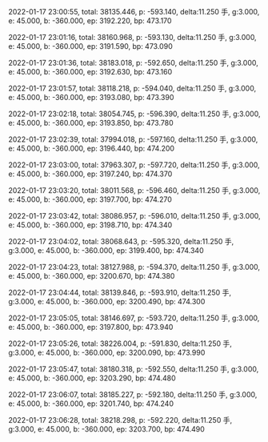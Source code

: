 2022-01-17 23:00:55, total: 38135.446, p: -593.140, delta:11.250 手, g:3.000, e: 45.000, b: -360.000, ep: 3192.220, bp: 473.170

2022-01-17 23:01:16, total: 38160.968, p: -593.130, delta:11.250 手, g:3.000, e: 45.000, b: -360.000, ep: 3191.590, bp: 473.090

2022-01-17 23:01:36, total: 38183.018, p: -592.650, delta:11.250 手, g:3.000, e: 45.000, b: -360.000, ep: 3192.630, bp: 473.160

2022-01-17 23:01:57, total: 38118.218, p: -594.040, delta:11.250 手, g:3.000, e: 45.000, b: -360.000, ep: 3193.080, bp: 473.390

2022-01-17 23:02:18, total: 38054.745, p: -596.390, delta:11.250 手, g:3.000, e: 45.000, b: -360.000, ep: 3193.850, bp: 473.780

2022-01-17 23:02:39, total: 37994.018, p: -597.160, delta:11.250 手, g:3.000, e: 45.000, b: -360.000, ep: 3196.440, bp: 474.200

2022-01-17 23:03:00, total: 37963.307, p: -597.720, delta:11.250 手, g:3.000, e: 45.000, b: -360.000, ep: 3197.240, bp: 474.370

2022-01-17 23:03:20, total: 38011.568, p: -596.460, delta:11.250 手, g:3.000, e: 45.000, b: -360.000, ep: 3197.700, bp: 474.270

2022-01-17 23:03:42, total: 38086.957, p: -596.010, delta:11.250 手, g:3.000, e: 45.000, b: -360.000, ep: 3198.710, bp: 474.340

2022-01-17 23:04:02, total: 38068.643, p: -595.320, delta:11.250 手, g:3.000, e: 45.000, b: -360.000, ep: 3199.400, bp: 474.340

2022-01-17 23:04:23, total: 38127.988, p: -594.370, delta:11.250 手, g:3.000, e: 45.000, b: -360.000, ep: 3200.670, bp: 474.380

2022-01-17 23:04:44, total: 38139.846, p: -593.910, delta:11.250 手, g:3.000, e: 45.000, b: -360.000, ep: 3200.490, bp: 474.300

2022-01-17 23:05:05, total: 38146.697, p: -593.720, delta:11.250 手, g:3.000, e: 45.000, b: -360.000, ep: 3197.800, bp: 473.940

2022-01-17 23:05:26, total: 38226.004, p: -591.830, delta:11.250 手, g:3.000, e: 45.000, b: -360.000, ep: 3200.090, bp: 473.990

2022-01-17 23:05:47, total: 38180.318, p: -592.550, delta:11.250 手, g:3.000, e: 45.000, b: -360.000, ep: 3203.290, bp: 474.480

2022-01-17 23:06:07, total: 38185.227, p: -592.180, delta:11.250 手, g:3.000, e: 45.000, b: -360.000, ep: 3201.740, bp: 474.240

2022-01-17 23:06:28, total: 38218.298, p: -592.220, delta:11.250 手, g:3.000, e: 45.000, b: -360.000, ep: 3203.700, bp: 474.490